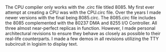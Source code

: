 The CPU compiler only works with the .circ file titled 8085. My first ever attempt at creating a CPU was with the CPU.circ file. Over the years I made newer versions with the final being 8085.circ. The 8085.circ file includes the 8085 complemented with the 80237 DMA and 8255 I/O Controller. All three almost near-perfect replicas in function. However, I made personal architectural revisions to ensure they behave as closely as possible to their real-life counterparts. I made a few demos in all revisions utilizing the TTY subcircuit in logisim to display text.

